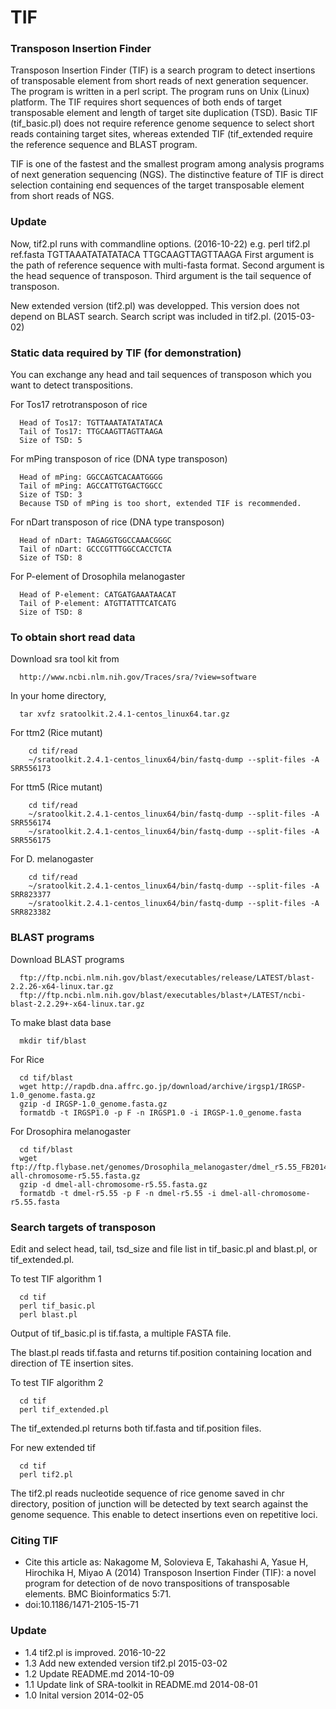 # TIF

### Transposon Insertion Finder

Transposon Insertion Finder (TIF) is a search program to detect insertions of transposable element from short reads of next generation sequencer. The program is written in a perl script. The program runs on Unix (Linux) platform. The TIF requires short sequences of both ends of target transposable element and length of target site duplication (TSD). Basic TIF (tif_basic.pl) does not require reference genome sequence to select short reads containing target sites, whereas extended TIF (tif_extended require the reference sequence and BLAST program.

TIF is one of the fastest and the smallest program among analysis programs of next generation sequencing (NGS). The distinctive feature of TIF is direct selection containing end sequences of the target transposable element from short reads of NGS.

### Update
Now, tif2.pl runs with commandline options. (2016-10-22)
e.g. perl tif2.pl ref.fasta TGTTAAATATATATACA TTGCAAGTTAGTTAAGA
First argument is the path of reference sequence with multi-fasta format.
Second argument is the head sequence of transposon.
Third argument is the tail sequence of transposon.

New extended version (tif2.pl) was developped. This version does not depend on BLAST search. Search script was included in tif2.pl. (2015-03-02)

### Static data required by TIF (for demonstration)

You can exchange any head and tail sequences of transposon which you want to detect transpositions.

For Tos17 retrotransposon of rice

      Head of Tos17: TGTTAAATATATATACA
      Tail of Tos17: TTGCAAGTTAGTTAAGA
      Size of TSD: 5

For mPing transposon of rice (DNA type transposon)

      Head of mPing: GGCCAGTCACAATGGGG
      Tail of mPing: AGCCATTGTGACTGGCC
      Size of TSD: 3
      Because TSD of mPing is too short, extended TIF is recommended. 

For nDart transposon of rice (DNA type transposon)

      Head of nDart: TAGAGGTGGCCAAACGGGC
      Tail of nDart: GCCCGTTTGGCCACCTCTA
      Size of TSD: 8


For P-element of Drosophila melanogaster

      Head of P-element: CATGATGAAATAACAT
      Tail of P-element: ATGTTATTTCATCATG
      Size of TSD: 8


### To obtain short read data

Download sra tool kit from

      http://www.ncbi.nlm.nih.gov/Traces/sra/?view=software

In your home directory,

      tar xvfz sratoolkit.2.4.1-centos_linux64.tar.gz

For ttm2 (Rice mutant)

        cd tif/read
        ~/sratoolkit.2.4.1-centos_linux64/bin/fastq-dump --split-files -A SRR556173
    
For ttm5 (Rice mutant)

        cd tif/read
        ~/sratoolkit.2.4.1-centos_linux64/bin/fastq-dump --split-files -A SRR556174
        ~/sratoolkit.2.4.1-centos_linux64/bin/fastq-dump --split-files -A SRR556175
    
For D. melanogaster

        cd tif/read
        ~/sratoolkit.2.4.1-centos_linux64/bin/fastq-dump --split-files -A SRR823377
        ~/sratoolkit.2.4.1-centos_linux64/bin/fastq-dump --split-files -A SRR823382



### BLAST programs

Download BLAST programs 

      ftp://ftp.ncbi.nlm.nih.gov/blast/executables/release/LATEST/blast-2.2.26-x64-linux.tar.gz
      ftp://ftp.ncbi.nlm.nih.gov/blast/executables/blast+/LATEST/ncbi-blast-2.2.29+-x64-linux.tar.gz

To make blast data base

      mkdir tif/blast

For Rice

      cd tif/blast
      wget http://rapdb.dna.affrc.go.jp/download/archive/irgsp1/IRGSP-1.0_genome.fasta.gz
      gzip -d IRGSP-1.0_genome.fasta.gz
      formatdb -t IRGSP1.0 -p F -n IRGSP1.0 -i IRGSP-1.0_genome.fasta

For Drosophira melanogaster

      cd tif/blast
      wget ftp://ftp.flybase.net/genomes/Drosophila_melanogaster/dmel_r5.55_FB2014_01/fasta/dmel-all-chromosome-r5.55.fasta.gz
      gzip -d dmel-all-chromosome-r5.55.fasta.gz
      formatdb -t dmel-r5.55 -p F -n dmel-r5.55 -i dmel-all-chromosome-r5.55.fasta


### Search targets of transposon

Edit and select head, tail, tsd_size and file list in tif_basic.pl and blast.pl, or tif_extended.pl.

To test TIF algorithm 1

      cd tif
      perl tif_basic.pl
      perl blast.pl
      
Output of tif_basic.pl is tif.fasta, a multiple FASTA file.
  
The blast.pl reads tif.fasta and returns tif.position containing location and direction of TE insertion sites.

To test TIF algorithm 2

      cd tif
      perl tif_extended.pl
      
The tif_extended.pl returns both tif.fasta and tif.position files.

For new extended tif

      cd tif
      perl tif2.pl

The tif2.pl reads nucleotide sequence of rice genome saved in chr directory, position of junction will be detected by text search against the genome sequence. This enable to detect insertions even on repetitive loci.

### Citing TIF

- Cite this article as: Nakagome M, Solovieva E, Takahashi A, Yasue H, Hirochika H, Miyao A (2014) Transposon Insertion Finder (TIF): a novel program for detection of de novo transpositions of transposable elements. BMC Bioinformatics 5:71.
- doi:10.1186/1471-2105-15-71

### Update

- 1.4 tif2.pl is improved. 2016-10-22
- 1.3 Add new extended version tif2.pl 2015-03-02
- 1.2 Update README.md 2014-10-09
- 1.1 Update link of SRA-toolkit in README.md 2014-08-01
- 1.0 Inital version 2014-02-05
